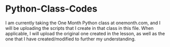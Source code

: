 # Python-Class-Codes

I am currently taking the One Month Python class at onemonth.com, and I will be uploading the scripts that I create in that class in this file. When applicable, I will upload the original one created in the lesson, as well as the one that I have created/modified to further my understanding.
